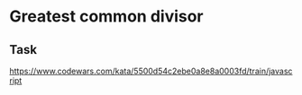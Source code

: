 # Greatest common divisor

## Task

https://www.codewars.com/kata/5500d54c2ebe0a8e8a0003fd/train/javascript
